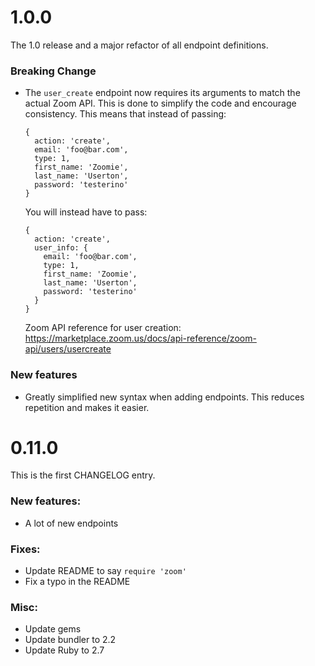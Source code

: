 # 1.0.0

The 1.0 release and a major refactor of all endpoint definitions.

### Breaking Change
* The `user_create` endpoint now requires its arguments to match the actual Zoom API.
  This is done to simplify the code and encourage consistency.
  This means that instead of passing:
  ```
  {
    action: 'create',
    email: 'foo@bar.com',
    type: 1,
    first_name: 'Zoomie',
    last_name: 'Userton',
    password: 'testerino'
  }
  ```
  You will instead have to pass:
  ```
  {
    action: 'create',
    user_info: {
      email: 'foo@bar.com',
      type: 1,
      first_name: 'Zoomie',
      last_name: 'Userton',
      password: 'testerino'
    }
  }
  ```
  Zoom API reference for user creation: https://marketplace.zoom.us/docs/api-reference/zoom-api/users/usercreate

### New features
* Greatly simplified new syntax when adding endpoints. This reduces repetition and makes it easier.

# 0.11.0

This is the first CHANGELOG entry.

### New features:
* A lot of new endpoints

### Fixes:
* Update README to say `require 'zoom'`
* Fix a typo in the README

### Misc:
* Update gems
* Update bundler to 2.2
* Update Ruby to 2.7
